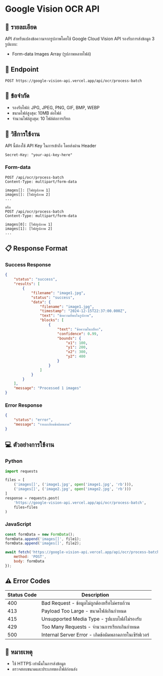 # Google Vision OCR API

## 📝 รายละเอียด
API สำหรับแปลงข้อความจากรูปภาพโดยใช้ Google Cloud Vision API รองรับการส่งข้อมูล 3 รูปแบบ:
- Form-data Images Array (รูปภาพหลายไฟล์)

## 🔗 Endpoint
```
POST https://google-vision-api.vercel.app/api/ocr/process-batch
```

## 📌 ข้อจำกัด
- รองรับไฟล์: JPG, JPEG, PNG, GIF, BMP, WEBP
- ขนาดไฟล์สูงสุด: 10MB ต่อไฟล์
- จำนวนไฟล์สูงสุด: 10 ไฟล์ต่อการเรียก

## 🚀 วิธีการใช้งาน
API นี้ต้องใช้ API Key ในการเข้าถึง โดยส่งผ่าน Header

```http
Secret-Key: "your-api-key-here"
```
### Form-data
```http
POST /api/ocr/process-batch
Content-Type: multipart/form-data

images[]: [ไฟล์รูปภาพ 1]
images[]: [ไฟล์รูปภาพ 2]
...

```
```http
หรือ
POST /api/ocr/process-batch
Content-Type: multipart/form-data

images[0]: [ไฟล์รูปภาพ 1]
images[1]: [ไฟล์รูปภาพ 2]
...
```

## 📋 Response Format
### Success Response
```json
{
    "status": "success",
    "results": [
        {
            "filename": "image1.jpg",
            "status": "success",
            "data": {
                "filename": "image1.jpg",
                "timestamp": "2024-12-15T22:37:00.000Z",
                "text": "ข้อความที่พบในรูปภาพ",
                "blocks": [
                    {
                        "text": "ข้อความในบล็อก",
                        "confidence": 0.99,
                        "bounds": {
                            "x1": 100,
                            "y1": 200,
                            "x2": 300,
                            "y2": 400
                        }
                    }
                ]
            }
        }
    ],
    "message": "Processed 1 images"
}
```

### Error Response
```json
{
    "status": "error",
    "message": "รายละเอียดข้อผิดพลาด"
}
```

## 💻 ตัวอย่างการใช้งาน

### Python
```python
import requests

files = [
    ('images[]', ('image1.jpg', open('image1.jpg', 'rb'))),
    ('images[]', ('image2.jpg', open('image2.jpg', 'rb')))
]
response = requests.post(
    'https://google-vision-api.vercel.app/api/ocr/process-batch',
    files=files
)
```

### JavaScript
```javascript
const formData = new FormData();
formData.append('images[]', file1);
formData.append('images[]', file2);

await fetch('https://google-vision-api.vercel.app/api/ocr/process-batch', {
    method: 'POST',
    body: formData
});
```

## ⚠️ Error Codes
| Status Code | Description |
|-------------|-------------|
| 400 | Bad Request - ข้อมูลไม่ถูกต้องหรือไม่ครบถ้วน |
| 413 | Payload Too Large - ขนาดไฟล์เกินกำหนด |
| 415 | Unsupported Media Type - รูปแบบไฟล์ไม่รองรับ |
| 429 | Too Many Requests - จำนวนการเรียกเกินกำหนด |
| 500 | Internal Server Error - เกิดข้อผิดพลาดภายในเซิร์ฟเวอร์ |

## 📝 หมายเหตุ
- ใช้ HTTPS เท่านั้นในการส่งข้อมูล
- ตรวจสอบขนาดและประเภทของไฟล์ก่อนส่ง